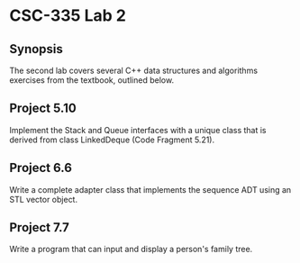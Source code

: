 # CSC-335 Lab 2

## Synopsis
The second lab covers several C++ data structures and algorithms exercises from the textbook, outlined below. 

## Project 5.10
Implement the Stack and Queue interfaces with a unique class that is derived from class LinkedDeque (Code Fragment 5.21).

## Project 6.6
Write a complete adapter class that implements the sequence ADT using an STL vector object.

## Project 7.7
Write a program that can input and display a person's family tree.